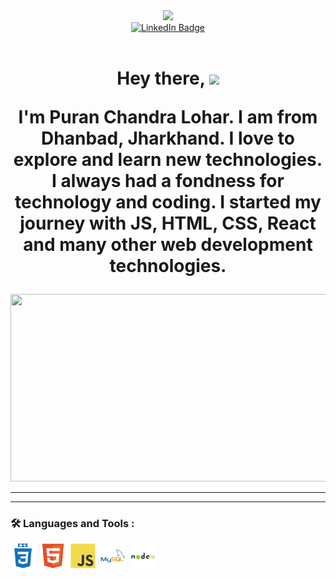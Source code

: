 <div id="header" align="center">
  <img src="https://media.giphy.com/media/M9gbBd9nbDrOTu1Mqx/giphy.gif" width="100"/>
  
  <div id="badges">
  <a href="www.linkedin.com/in/puran-chandra-lohar-75a523b4">
    <img src="https://img.shields.io/badge/LinkedIn-blue?style=for-the-badge&logo=linkedin&logoColor=white" alt="LinkedIn Badge"/>
  </a>
  
 
</div>

<img src="https://komarev.com/ghpvc/?username=puranchandralohar&style=flat-square&color=blue" alt=""/>

<h1>
  Hey there,
  
  <img src="https://media.giphy.com/media/hvRJCLFzcasrR4ia7z/giphy.gif" width="30px"/>
  
  I'm **Puran Chandra Lohar**. I am from Dhanbad, Jharkhand. I love to explore and learn new technologies. I always had a fondness for technology and     coding. I started my journey with JS, HTML, CSS, React and many other web development technologies.
</h1>

</div>


<div align="center">
  <img src="https://media.giphy.com/media/cNfIqjpCY1zqfaLmd8/giphy.gif" width="600" height="300"/>
</div>


---
---

### :hammer_and_wrench: Languages and Tools :

<div>
  
  <img src="https://github.com/devicons/devicon/blob/master/icons/css3/css3-plain-wordmark.svg"  title="CSS3" alt="CSS" width="40" height="40"/>&nbsp;
  <img src="https://github.com/devicons/devicon/blob/master/icons/html5/html5-original.svg" title="HTML5" alt="HTML" width="40" height="40"/>&nbsp;
  <img src="https://github.com/devicons/devicon/blob/master/icons/javascript/javascript-original.svg" title="JavaScript" alt="JavaScript" width="40" height="40"/>&nbsp;
  <img src="https://github.com/devicons/devicon/blob/master/icons/mysql/mysql-original-wordmark.svg" title="MySQL"  alt="MySQL" width="40" height="40"/>&nbsp;
  <img src="https://github.com/devicons/devicon/blob/master/icons/nodejs/nodejs-original-wordmark.svg" title="NodeJS" alt="NodeJS" width="40" height="40"/>
</div>

